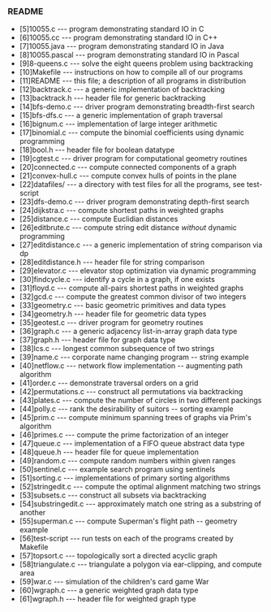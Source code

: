### README
* [5]10055.c --- program demonstrating standard IO in C
* [6]10055.cc --- program demonstrating standard IO in C++
* [7]10055.java --- program demonstrating standard IO in Java
* [8]10055.pascal --- program demonstrating standard IO in Pascal
* [9]8-queens.c --- solve the eight queens problem using backtracking
* [10]Makefile --- instructions on how to compile all of our programs
* [11]README --- this file; a description of all programs in
  distribution
* [12]backtrack.c --- a generic implementation of backtracking
* [13]backtrack.h --- header file for generic backtracking
* [14]bfs-demo.c --- driver program demonstrating breadth-first
  search
* [15]bfs-dfs.c --- a generic implementation of graph traversal
* [16]bignum.c --- implementation of large integer arithmetic
* [17]binomial.c --- compute the binomial coefficients using dynamic
  programming
* [18]bool.h --- header file for boolean datatype
* [19]cgtest.c --- driver program for computational geometry routines
* [20]connected.c --- compute connected components of a graph
* [21]convex-hull.c --- compute convex hulls of points in the plane
* [22]datafiles/ --- a directory with test files for all the
  programs, see test-script
* [23]dfs-demo.c --- driver program demonstrating depth-first search
* [24]dijkstra.c --- compute shortest paths in weighted graphs
* [25]distance.c --- compute Euclidian distances
* [26]editbrute.c --- compute string edit distance *without* dynamic
  programming
* [27]editdistance.c --- a generic implementation of string
  comparison via dp
* [28]editdistance.h --- header file for string comparison
* [29]elevator.c --- elevator stop optimization via dynamic
  programming
* [30]findcycle.c --- identify a cycle in a graph, if one exists
* [31]floyd.c --- compute all-pairs shortest paths in weighted graphs
* [32]gcd.c --- compute the greatest common divisor of two integers
* [33]geometry.c --- basic geometric primitives and data types
* [34]geometry.h --- header file for geometric data types
* [35]geotest.c --- driver program for geometry routines
* [36]graph.c --- a generic adjacency list-in-array graph data type
* [37]graph.h --- header file for graph data type
* [38]lcs.c --- longest common subsequence of two strings
* [39]name.c --- corporate name changing program -- string example
* [40]netflow.c --- network flow implementation -- augmenting path
  algorithm
* [41]order.c --- demonstrate traversal orders on a grid
* [42]permutations.c --- construct all permutations via backtracking
* [43]plates.c --- compute the number of circles in two different
  packings
* [44]polly.c --- rank the desirability of suitors -- sorting example
* [45]prim.c --- compute minimum spanning trees of graphs via Prim's
  algorithm
* [46]primes.c --- compute the prime factorization of an integer
* [47]queue.c --- implementation of a FIFO queue abstract data type
* [48]queue.h --- header file for queue implementation
* [49]random.c --- compute random numbers within given ranges
* [50]sentinel.c --- example search program using sentinels
* [51]sorting.c --- implementations of primary sorting algorithms
* [52]stringedit.c --- compute the optimal alignment matching two
  strings
* [53]subsets.c --- construct all subsets via backtracking
* [54]substringedit.c --- approximately match one string as a
  substring of another
* [55]superman.c --- compute Superman's flight path -- geometry
  example
* [56]test-script --- run tests on each of the programs created by
  Makefile
* [57]topsort.c --- topologically sort a directed acyclic graph
* [58]triangulate.c --- triangulate a polygon via ear-clipping, and
  compute area
* [59]war.c --- simulation of the children's card game War
* [60]wgraph.c --- a generic weighted graph data type
* [61]wgraph.h --- header file for weighted graph type

